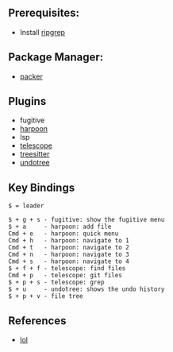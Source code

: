 ## Prerequisites:
- Install [ripgrep](https://github.com/BurntSushi/ripgrep#installation)

## Package Manager:
- [packer](https://github.com/wbthomason/packer.nvim)

## Plugins
- fugitive
- [harpoon](https://github.com/ThePrimeagen/harpoon)
- lsp
- [telescope](https://github.com/nvim-telescope/telescope.nvim)
- [treesitter](https://github.com/nvim-treesitter/nvim-treesitter)
- [undotree](https://github.com/mbbill/undotree)

## Key Bindings
```
$ = leader

$ + g + s - fugitive: show the fugitive menu
$ + a     - harpoon: add file
Cmd + e   - harpoon: quick menu
Cmd + h   - harpoon: navigate to 1
Cmd + t   - harpoon: navigate to 2
Cmd + n   - harpoon: navigate to 3
Cmd + s   - harpoon: navigate to 4
$ + f + f - telescope: find files
Cmd + p   - telescope: git files
$ + p + s - telescope: grep
$ + u     - undotree: shows the undo history
$ + p + v - file tree
```

## References
- [lol](https://github.com/ThePrimeagen/init.lua)
